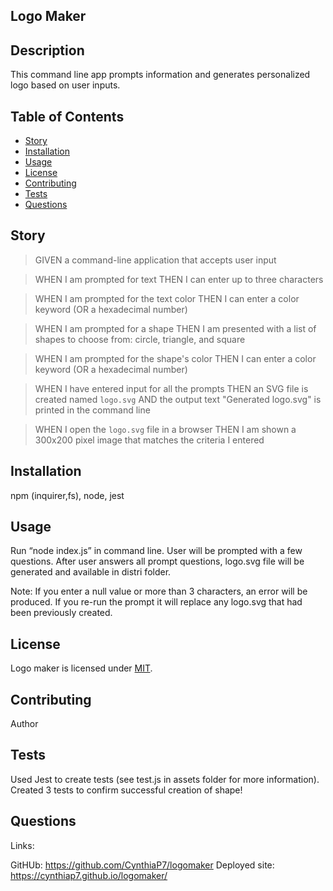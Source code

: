 ## Logo Maker

## Description

This command line app prompts information and generates personalized logo based on user inputs.

## Table of Contents

- [Story](#story)
- [Installation](#installation)
- [Usage](#usage)
- [License](#license)
- [Contributing](#contributing)
- [Tests](#tests)
- [Questions](#questions)

## Story

> GIVEN a command-line application that accepts user input

> WHEN I am prompted for text
> THEN I can enter up to three characters

> WHEN I am prompted for the text color
> THEN I can enter a color keyword (OR a hexadecimal number)

> WHEN I am prompted for a shape
> THEN I am presented with a list of shapes to choose from: circle, triangle, and square

> WHEN I am prompted for the shape's color
> THEN I can enter a color keyword (OR a hexadecimal number)

> WHEN I have entered input for all the prompts
> THEN an SVG file is created named `logo.svg`
> AND the output text "Generated logo.svg" is printed in the command line

> WHEN I open the `logo.svg` file in a browser
> THEN I am shown a 300x200 pixel image that matches the criteria I entered

## Installation

npm (inquirer,fs), node, jest

## Usage

Run “node index.js” in command line. User will be prompted with a few questions. After user answers all prompt questions, logo.svg file will be generated and available in distri folder.

Note: If you enter a null value or more than 3 characters, an error will be produced. If you re-run the prompt it will replace any logo.svg that had been previously created.

## License

Logo maker is licensed under [MIT](https://opensource.org/licenses/mit).

## Contributing

Author

## Tests

Used Jest to create tests (see test.js in assets folder for more information). Created 3 tests to confirm successful creation of shape!

## Questions

Links: 

GitHUb: https://github.com/CynthiaP7/logomaker
Deployed site: https://cynthiap7.github.io/logomaker/
